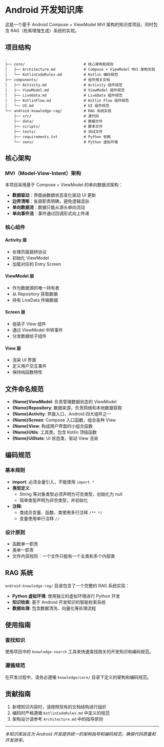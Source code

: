 # Android 开发知识库

这是一个基于 Android Compose + ViewModel MVI 架构的知识库项目，同时包含 RAG（检索增强生成）系统的实现。

## 项目结构

```
.
├── core/                           # 核心架构和规则
│   ├── Architecture.md             # Compose + ViewModel MVI 架构文档
│   └── KotlinCodeRules.md          # Kotlin 编码规范
├── components/                     # 组件相关文档
│   ├── Activity.md                 # Activity 组件规范
│   ├── ViewModel.md                # ViewModel 组件规范
│   ├── LiveData.md                 # LiveData 组件规范
│   ├── KotlinFlow.md               # Kotlin Flow 组件规范
│   └── UI.md                       # UI 组件规范
└── android-knowledge-rag/          # RAG 系统实现
    ├── src/                        # 源代码
    ├── data/                       # 数据文件
    ├── scripts/                    # 脚本文件
    ├── tests/                      # 测试文件
    ├── requirements.txt            # Python 依赖
    └── venv/                       # Python 虚拟环境
```

## 核心架构

### MVI（Model-View-Intent）架构

本项目采用基于 Compose + ViewModel 的单向数据流架构：

- **数据驱动**：界面由数据状态变化驱动 UI 更新
- **边界清晰**：各层职责明确，避免逻辑混杂
- **单向数据流**：数据只能从源头单向流动
- **单向事件流**：事件通过回调形式向上传递

### 核心组件

#### Activity 层
- 处理页面跳转协议
- 初始化 ViewModel
- 加载对应的 Entry Screen

#### ViewModel 层
- 作为数据源的唯一持有者
- 从 Repository 获取数据
- 持有 LiveData 传输数据

#### Screen 层
- 组装子 View 组件
- 通过 ViewModel 中转事件
- 分发数据给子组件

#### View 层
- 渲染 UI 界面
- 定义用户交互事件
- 保持纯函数特性

## 文件命名规范

- **{Name}ViewModel**: 负责管理数据状态的 ViewModel
- **{Name}Repository**: 数据来源，负责网络和本地数据获取
- **{Name}Activity**: 界面入口，Android 四大组件之一
- **{Name}Screen**: Compose 入口函数，组合各种 View
- **{Name}View**: 构成用户界面的小组合函数
- **{Name}Utils**: 工具类，包含 Kotlin 顶级函数
- **{Name}UiState**: UI 状态类，驱动 View 渲染

## 编码规范

### 基本规则
- **import**: 必须全量引入，不能使用 `import *`
- **类型定义**:
  - String 等对象类型必须声明为可空类型，初始化为 null
  - 简单类型声明为非空类型，并初始化
- **注释**:
  - 类成员变量、函数、类使用多行注释 `/** */`
  - 变量使用单行注释 `//`

### 设计原则
- 函数单一职责
- 类单一职责
- 文件内容规则：一个文件只能有一个主类和多个内部类

## RAG 系统

`android-knowledge-rag/` 目录包含了一个完整的 RAG 系统实现：

- **Python 虚拟环境**: 使用独立的虚拟环境进行 Python 开发
- **知识检索**: 基于 Android 开发知识的智能检索系统
- **数据处理**: 包含数据清洗、向量化等处理流程

## 使用指南

### 查找知识
使用项目中的 `knowledge-search` 工具来快速查找相关的开发知识和编码规范。

### 遵循规范
在开发过程中，请务必遵循 `knowledge/core/` 目录下定义的架构和编码规范。

## 贡献指南

1. 新增知识内容时，请按照现有的文档结构进行组织
2. 编码时严格遵循 `KotlinCodeRules.md` 中定义的规范
3. 架构设计请参考 `Architecture.md` 中的指导原则

---

*本知识库旨在为 Android 开发提供统一的架构指导和编码规范，确保代码质量和开发效率。*